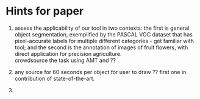 # Hints for paper   
1. assess the applicability of our tool in two contexts: the first is general object segmentation, exemplified by the PASCAL VOC dataset that has pixel-accurate labels for multiple different categories - get familiar with tool; and the second is the annotation of images of fruit flowers, with direct application for precision agriculture.     
crowdsource the task using AMT and ??      

2. any source for 60 seconds per object for user to draw ??   first one in contribution of state-of-the-art.    

3. 


